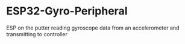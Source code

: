# ESP32-Gyro-Peripheral
ESP on the putter reading gyroscope data from an accelerometer and transmitting to controller
